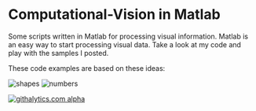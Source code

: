 Computational-Vision in Matlab
===========================

Some scripts written in Matlab for processing visual information. Matlab is an easy way to start processing visual data. Take a look at my code and play with the samples I posted.

These code examples are based on these ideas:

![shapes](http://www.paulmangiamele.com/wp-content/uploads/2013/08/shapes.png)
![numbers](http://www.paulmangiamele.com/wp-content/uploads/2013/08/numbers.png)

[![githalytics.com alpha](https://cruel-carlota.pagodabox.com/8e9a2c49696ea35ef64eb1ceb9de2428 "githalytics.com")](http://githalytics.com/paulmm/Computational-Vision-Matlab)
